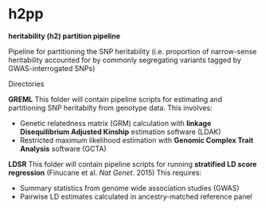 # h2pp
**heritability (h2) partition pipeline**

Pipeline for partitioning the SNP heritability (i.e. proportion of narrow-sense heritability accounted for by commonly segregating variants tagged by GWAS-interrogated SNPs) 

Directories

**GREML** 
This folder will contain pipeline scripts for estimating and partitioning SNP heritabilty from genotype data. 
This involves:
  * Genetic relatedness matrix (GRM) calculation with **linkage Disequilibrium Adjusted Kinship** estimation software (LDAK)  
  * Restricted maximum likelihood estimation with **Genomic Complex Trait Analysis** software (GCTA)

**LDSR** 
This folder will contain pipeline scripts for running **stratified LD score regression** (Finucane et al. _Nat Genet_. 2015) 
This requires:
  * Summary statistics from genome wide association studies (GWAS) 
  * Pairwise LD estimates calculated in ancestry-matched reference panel 
